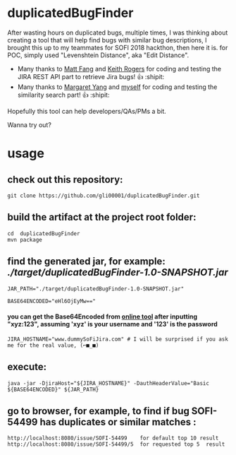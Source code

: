 # duplicatedBugFinder


After wasting hours on duplicated bugs,  multiple times, 
I was thinking about creating a tool that will help find bugs with similar bug descriptions, 
I brought this up to my teammates for SOFI 2018 hackthon, then here it is.
for POC, simply used "Levenshtein Distance", aka "Edit Distance".

- Many thanks to [Matt Fang](https://github.com/mattqfang) and [Keith Rogers](https://github.com/keith-rogers) for coding and testing the JIRA REST API part to retrieve Jira bugs!    :+1:  :shipit:
- Many thanks to [Margaret Yang](https://github.com/margaretycf) and [myself](https://github.com/gli00001) for coding and testing the similarity search part!   :+1:  :shipit:

Hopefully this tool can help developers/QAs/PMs a  bit. 

Wanna try out?

# usage
## check out this repository:
```
git clone https://github.com/gli00001/duplicatedBugFinder.git
```

## build the artifact at the project root folder:
```
cd  duplicatedBugFinder
mvn package
```

## find the generated jar, for example:  _./target/duplicatedBugFinder-1.0-SNAPSHOT.jar_
```
JAR_PATH="./target/duplicatedBugFinder-1.0-SNAPSHOT.jar"
```
```
BASE64ENCODED="eHl6OjEyMw=="
``` 
   #### you can get the Base64Encoded from [online tool](https://www.base64encode.org) after inputting "xyz:123", assuming 'xyz' is your username and '123' is the password

```
JIRA_HOSTNAME="www.dummySoFiJira.com" # I will be surprised if you ask me for the real value, (⌐■_■) 
```

## execute:
```
java -jar -DjiraHost="${JIRA_HOSTNAME}" -DauthHeaderValue="Basic ${BASE64ENCODED}" ${JAR_PATH}
```

                                        
## go to browser, for example, to find if bug SOFI-54499 has duplicates or similar matches :
```
http://localhost:8080/issue/SOFI-54499    for default top 10 result
http://localhost:8080/issue/SOFI-54499/5  for requested top 5  result
```

